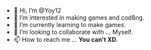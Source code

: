 - 👋 Hi, I’m @Yoy12
- 👀 I’m interested in making games and cod8ng.
- 🌱 I’m currently learning to make games.
- 💞️ I’m looking to collaborate with ... Myself.
- 📫 How to reach me ... **You can't XD.**

<!---
Yoy12/Yoy12 is a ✨ special ✨ repository because its `README.md` (this file) appears on your GitHub profile.
You can click the Preview link to take a look at your changes.
--->
